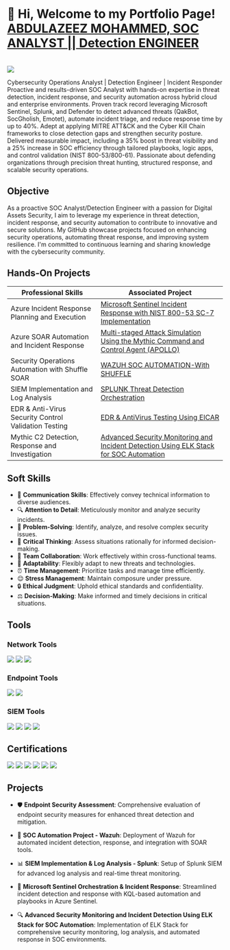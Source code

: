 <h1> 📢 Hi, Welcome to my Portfolio Page! 
<br/><a href="https://www.linkedin.com/in/abdulazeez-m-53b7511b5/">ABDULAZEEZ MOHAMMED, SOC ANALYST || Detection ENGINEER</a></h1>
<br/><a href="https://www.linkedin.com/in/auroradefender/"><img src="https://img.shields.io/badge/-LinkedIn-0072b1?&style=for-the-badge&logo=linkedin&logoColor=white" /></a>

Cybersecurity Operations Analyst | Detection Engineer | Incident Responder
Proactive and results-driven SOC Analyst with hands-on expertise in threat detection, incident response, and security automation across hybrid cloud and enterprise environments. Proven track record leveraging Microsoft Sentinel, Splunk, and Defender to detect advanced threats (QakBot, SocGholish, Emotet), automate incident triage, and reduce response time by up to 40%. Adept at applying MITRE ATT&CK and the Cyber Kill Chain frameworks to close detection gaps and strengthen security posture. Delivered measurable impact, including a 35% boost in threat visibility and a 25% increase in SOC efficiency through tailored playbooks, logic apps, and control validation (NIST 800-53/800-61). Passionate about defending organizations through precision threat hunting, structured response, and scalable security operations.

## Objective

As a proactive SOC Analyst/Detection Engineer with a passion for Digital Assets Security, I aim to leverage my experience in threat detection, incident response, and security automation to contribute to innovative and secure solutions. My GitHub showcase projects focused on enhancing security operations, automating threat response, and improving system resilience. I'm committed to continuous learning and sharing knowledge with the cybersecurity community.

## Hands-On Projects

| Professional Skills                            | Associated Project         |
|-----------------------------------------------|----------------------------|
|  Azure Incident Response Planning and Execution  | <a href="https://github.com/Virus192/Microsoft-Sentinel-IR"> Microsoft Sentinel Incident Response with NIST 800-53 SC-7 Implementation </a>|
|  Azure SOAR Automation and Incident Response  | <a href="https://github.com/Virus192/Azure-SOAR-Automation-and-Incident-Response "> Multi-staged Attack Simulation Using the Mythic Command and Control Agent (APOLLO) </a>|
| Security Operations Automation with Shuffle SOAR    | <a href="https://github.com/Virus192/WAZUH-SOC">WAZUH SOC AUTOMATION-With SHUFFLE</a>|
| SIEM Implementation and Log Analysis   | <a href="https://github.com/Virus192/SPLUNK-PROJECT">SPLUNK Threat Detection Orchestration</a>|
| EDR & Anti-Virus Security Control Validation Testing    | <a href="https://github.com/Virus192/EDR-Testing">EDR & AntiVirus Testing Using EICAR</a>|
|  Mythic C2 Detection, Response and Investigation  | <a href="https://github.com/Virus192/SOC-AUTOMATION-ELK-STACK"> Advanced Security Monitoring and Incident Detection Using ELK Stack for SOC Automation </a>|

## Soft Skills

- 💬 **Communication Skills**: Effectively convey technical information to diverse audiences.
- 🔍 **Attention to Detail**: Meticulously monitor and analyze security incidents.
- 🧠 **Problem-Solving**: Identify, analyze, and resolve complex security issues.
- 🧠 **Critical Thinking**: Assess situations rationally for informed decision-making.
- 🤝 **Team Collaboration**: Work effectively within cross-functional teams.
- 🔄 **Adaptability**: Flexibly adapt to new threats and technologies.
- ⏰ **Time Management**: Prioritize tasks and manage time efficiently.
- 😌 **Stress Management**: Maintain composure under pressure.
- 🔒 **Ethical Judgment**: Uphold ethical standards and confidentiality.
- ⚖️ **Decision-Making**: Make informed and timely decisions in critical situations.

## Tools

### Network Tools
<div>
    <img src="https://img.shields.io/badge/-Wireshark-1679A7?&style=for-the-badge&logo=Wireshark&logoColor=white" />
    <img src="https://img.shields.io/badge/-Suricata-EF3B2D?&style=for-the-badge&logo=Suricata&logoColor=white" />
    <img src="https://img.shields.io/badge/-Zeek-777BB4?&style=for-the-badge&logo=Zeek&logoColor=white" />
</div>

### Endpoint Tools
<div>
    <img src="https://img.shields.io/badge/-Microsoft_Defender_XDR-00A4EF?&style=for-the-badge&logo=Microsoft&logoColor=white" />
    <img src="https://img.shields.io/badge/-Velociraptor-4B275F?&style=for-the-badge&logo=Velociraptor&logoColor=white" />
</div>

### SIEM Tools
<div>
    <img src="https://img.shields.io/badge/-Microsoft_Sentinel-0078D4?&style=for-the-badge&logo=Microsoft&logoColor=white" />
    <img src="https://img.shields.io/badge/-Splunk-000000?&style=for-the-badge&logo=Splunk&logoColor=white" />
    <img src="https://img.shields.io/badge/-Elastic-005571?&style=for-the-badge&logo=Elastic&logoColor=white" />
    <img src="https://img.shields.io/badge/-Wazuh-4A4A55?&style=for-the-badge&logo=Wazuh&logoColor=white" />
</div>

## Certifications

<div>
<img src="https://img.shields.io/badge/-AZ--500-007FFF?&style=for-the-badge&logo=Microsoft%20Azure&logoColor=white" />
<img src="https://img.shields.io/badge/-Microsoft%20SC--200-0078D4?&style=for-the-badge&logo=Microsoft&logoColor=white" />
<img src="https://img.shields.io/badge/-Microsoft%20SC--900-0078D4?&style=for-the-badge&logo=Microsoft&logoColor=white" />
<img src="https://img.shields.io/badge/-CySA%2B-FF6600?&style=for-the-badge&logo=CompTIA&logoColor=white" />
<img src="https://img.shields.io/badge/-Security%2B-FF0000?&style=for-the-badge&logo=CompTIA&logoColor=white" />
<img src="https://img.shields.io/badge/-ISC2%20CC-99CC33?&style=for-the-badge&logo=ISC2&logoColor=white" />
</div>

## Projects

- 🛡️ **Endpoint Security Assessment**: Comprehensive evaluation of endpoint security measures for enhanced threat detection and mitigation.

- 🤖 **SOC Automation Project - Wazuh**: Deployment of Wazuh for automated incident detection, response, and integration with SOAR tools.

- 📊 **SIEM Implementation & Log Analysis - Splunk**: Setup of Splunk SIEM for advanced log analysis and real-time threat monitoring.

- 🔗 **Microsoft Sentinel Orchestration & Incident Response**: Streamlined incident detection and response with KQL-based automation and playbooks in Azure Sentinel.

- 🔍 **Advanced Security Monitoring and Incident Detection Using ELK Stack for SOC Automation**: Implementation of ELK Stack for comprehensive security monitoring, log analysis, and automated response in SOC environments.

